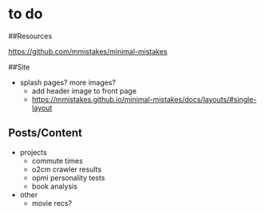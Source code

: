 # to do

##Resources

https://github.com/mmistakes/minimal-mistakes

##Site
- splash pages? more images?
	- add header image to front page
	- https://mmistakes.github.io/minimal-mistakes/docs/layouts/#single-layout

## Posts/Content
- projects
	- commute times 	
	- o2cm crawler results
	- opmi personality tests
	- book analysis
- other
	- movie recs?